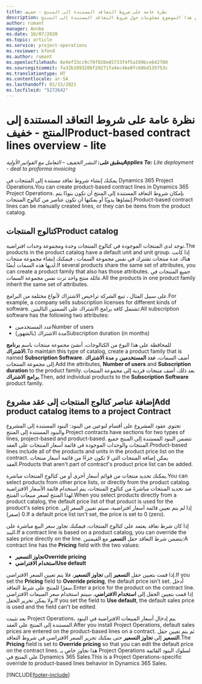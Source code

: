 ```yaml
---
title: نظرة عامة على شروط التعاقد المستندة إلى المنتج - خفيف
description: يقدم هذا الموضوع معلومات حول شروط التعاقد المستندة إلى المنتج.
author: rumant
manager: Annbe
ms.date: 10/07/2020
ms.topic: article
ms.service: project-operations
ms.reviewer: kfend
ms.author: rumant
ms.openlocfilehash: 6e9ef33cc9c79f828e85733f4f5a199bce842700
ms.sourcegitcommit: fa32b1893286f20271fa4ec4be8fc68bd135f53c
ms.translationtype: HT
ms.contentlocale: ar-SA
ms.lasthandoff: 02/15/2021
ms.locfileid: "5272642"
---
```

# <a name="product-based-contract-lines-overview---lite"></a><span data-ttu-id="0edd8-103">نظرة عامة على شروط التعاقد المستندة إلى المنتج - خفيف</span><span class="sxs-lookup"><span data-stu-id="0edd8-103">Product-based contract lines overview - lite</span></span>

<span data-ttu-id="0edd8-104">_**ينطبق على:** النشر الخفيف – التعامل مع الفواتير الأولية_</span><span class="sxs-lookup"><span data-stu-id="0edd8-104">_**Applies To:** Lite deployment - deal to proforma invoicing_</span></span>

<span data-ttu-id="0edd8-105">يمكنك إنشاء شروط تعاقد مستندة إلى المنتجات في Dynamics 365 Project Operations.</span><span class="sxs-lookup"><span data-stu-id="0edd8-105">You can create product-based contract lines in Dynamics 365 Project Operations.</span></span> <span data-ttu-id="0edd8-106">بإمكان شروط التعاقد المستندة إلى المنتج أن تكون بنودًا يتم إنشاؤها يدويًا أو يمكنها أن تكون عناصر من كتالوج المنتجات.</span><span class="sxs-lookup"><span data-stu-id="0edd8-106">Product-based contract lines can be manually created lines, or they can be items from the product catalog.</span></span>

## <a name="product-catalog"></a><span data-ttu-id="0edd8-107">كتالوج المنتجات</span><span class="sxs-lookup"><span data-stu-id="0edd8-107">Product catalog</span></span>

<span data-ttu-id="0edd8-108">توجد لدى المنتجات الموجودة في كتالوج المنتجات وحدة ومجموعة وحدات افتراضية.</span><span class="sxs-lookup"><span data-stu-id="0edd8-108">The products in the product catalog have a default unit and unit group.</span></span> <span data-ttu-id="0edd8-109">إذا كانت هناك عدة منتجات تشترك في نفس مجموعة السمات ، فيمكنك إنشاء مجموعة منتجات لديها هذه السمات أيضًا.</span><span class="sxs-lookup"><span data-stu-id="0edd8-109">If several products share the same set of attributes, you can create a product family that also has those attributes.</span></span> <span data-ttu-id="0edd8-110">جميع المنتجات في عائلة منتج واحد ترث نفس مجموعة السمات.</span><span class="sxs-lookup"><span data-stu-id="0edd8-110">All the products in one product family inherit the same set of attributes.</span></span>

<span data-ttu-id="0edd8-111">على سبيل المثال ، تبيع الشركة تراخيص الاشتراك لأنواع مختلفة من البرامج.</span><span class="sxs-lookup"><span data-stu-id="0edd8-111">For example, a company sells subscription licenses for different kinds of software.</span></span> <span data-ttu-id="0edd8-112">تشتمل كافة برامج الاشتراك على السمتين التاليتين:</span><span class="sxs-lookup"><span data-stu-id="0edd8-112">All subscription software has the following two attributes:</span></span>

- <span data-ttu-id="0edd8-113">عدد المستخدمين</span><span class="sxs-lookup"><span data-stu-id="0edd8-113">Number of users</span></span>
- <span data-ttu-id="0edd8-114">مدة الاشتراك (بالشهور)</span><span class="sxs-lookup"><span data-stu-id="0edd8-114">Subscription duration (in months)</span></span>

<span data-ttu-id="0edd8-115">للمحافظة على هذا النوع من الكتالوجات، أنشئ مجموعة منتجات باسم **برنامج الاشتراك**.</span><span class="sxs-lookup"><span data-stu-id="0edd8-115">To maintain this type of catalog, create a product family that is named **Subscription Software**.</span></span> <span data-ttu-id="0edd8-116">أضف السمات، **عدد المستخدمين** و **مدة الاشتراك** إلى مجموعة المنتجات.</span><span class="sxs-lookup"><span data-stu-id="0edd8-116">Add the attributes, **Number of users** and **Subscription duration** to the product family.</span></span> <span data-ttu-id="0edd8-117">بعد ذلك، أضف منتجات فردية إلى مجموعة المنتجات **برامج الاشتراك**.</span><span class="sxs-lookup"><span data-stu-id="0edd8-117">Then, add individual products to the **Subscription Software** product family.</span></span>

## <a name="add-product-catalog-items-to-a-project-contract"></a><span data-ttu-id="0edd8-118">إضافة عناصر كتالوج المنتجات إلى عقد مشروع</span><span class="sxs-lookup"><span data-stu-id="0edd8-118">Add product catalog items to a project Contract</span></span>

<span data-ttu-id="0edd8-119">تحتوي عقود المشروع على أقسام لنوعين من البنود: البنود المستندة إلى المشروع والبنود المستندة إلى المنتج.</span><span class="sxs-lookup"><span data-stu-id="0edd8-119">Project contracts have sections for two types of lines, project-based and product-based.</span></span> <span data-ttu-id="0edd8-120">تتضمن البنود المستندة إلى المنتج جميع المنتجات والوحدات الموجودة في قائمة أسعار المنتجات على العقد.</span><span class="sxs-lookup"><span data-stu-id="0edd8-120">Product-based lines include all of the products and units in the product price list on the contract.</span></span> <span data-ttu-id="0edd8-121">يمكن إضافة المنتجات التي لا تكون جزءًا من قائمة أسعار منتجات العقد.</span><span class="sxs-lookup"><span data-stu-id="0edd8-121">Products that aren't part of contract's product price list can be added.</span></span>

<span data-ttu-id="0edd8-122">يمكنك تحديد منتجات من قوائم أسعار أخرى أو من كتالوج المنتجات مباشرة.</span><span class="sxs-lookup"><span data-stu-id="0edd8-122">You can select products from other price lists, or directly from the product catalog.</span></span> <span data-ttu-id="0edd8-123">عند تحديد المنتجات مباشرةً من كتالوج المنتجات، يتم استخدام قائمة الأسعار الافتراضية لهذا المنتج لسعر مبيعات المنتج.</span><span class="sxs-lookup"><span data-stu-id="0edd8-123">When you select products directly from a product catalog, the default price list of that product is used for the product's sales price.</span></span> <span data-ttu-id="0edd8-124">إذا لم يتم تعيين قائمة أسعار افتراضية، سيتم تعيين السعر إلى 0 (صفر).</span><span class="sxs-lookup"><span data-stu-id="0edd8-124">If a default price list isn't set, the price is set to 0 (zero).</span></span>

<span data-ttu-id="0edd8-125">إذا كان شرط تعاقد يعتمد على كتالوج المنتجات، فيمكنك تجاوز سعر البيع مباشرة على البند.</span><span class="sxs-lookup"><span data-stu-id="0edd8-125">If a contract line is based on a product catalog, you can override the sales price directly on the line.</span></span> <span data-ttu-id="0edd8-126">يتضمن شرط التعاقد حقل **التسعير** مع القيمتين:</span><span class="sxs-lookup"><span data-stu-id="0edd8-126">A contract line has the **Pricing** field with the two values:</span></span>

- <span data-ttu-id="0edd8-127">**تجاوز التسعير**</span><span class="sxs-lookup"><span data-stu-id="0edd8-127">**Override pricing**</span></span>
- <span data-ttu-id="0edd8-128">**استخدام الافتراضي**</span><span class="sxs-lookup"><span data-stu-id="0edd8-128">**Use default**</span></span>

<span data-ttu-id="0edd8-129">إذا قمت بتعيين حقل **التسعير** إلى **تجاوز التسعير**، فلا يتم تعيين السعر الافتراضي.</span><span class="sxs-lookup"><span data-stu-id="0edd8-129">If you set the **Pricing** field to **Override pricing**, the default price isn't set.</span></span> <span data-ttu-id="0edd8-130">أدخل سعرًا للمنتج على شرط التعاقد.</span><span class="sxs-lookup"><span data-stu-id="0edd8-130">Enter a price for the product on the contract line.</span></span> <span data-ttu-id="0edd8-131">إذا قمت بتعيين الحقل إلى **استخدام الافتراضي**، سيتم استخدام سعر المبيعات الافتراضي ولا يمكن تحرير الحقل.</span><span class="sxs-lookup"><span data-stu-id="0edd8-131">If you set the field to **Use default**, the default sales price is used and the field can't be edited.</span></span>

<span data-ttu-id="0edd8-132">بعد تثبيت Project Operations، يتم إدخال أسعار المبيعات الافتراضية في البنود المستندة إلى المنتج على العقد.</span><span class="sxs-lookup"><span data-stu-id="0edd8-132">After you install Project Operations, default sales prices are entered on the product-based lines on a contract.</span></span> <span data-ttu-id="0edd8-133">ثم يتم تعيين حقل **التسعير** إلى **تجاوز التسعير** حتى يمكنك تحرير السعر الافتراضي في شروط التعاقد.</span><span class="sxs-lookup"><span data-stu-id="0edd8-133">The **Pricing** field is set to **Override pricing** so that you can edit the default price on the contract lines.</span></span> <span data-ttu-id="0edd8-134">هذا تجاوز خاص بـ Project Operations لسلوك البنود القائمة على المنتج في Dynamics 365 Sales.</span><span class="sxs-lookup"><span data-stu-id="0edd8-134">This is a Project Operations-specific override to product-based lines behavior in Dynamics 365 Sales.</span></span>


[!INCLUDE[footer-include](../../includes/footer-banner.md)]